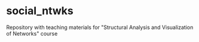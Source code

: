 social_ntwks
============

Repository with teaching materials for "Structural Analysis and Visualization of Networks" course
